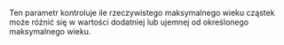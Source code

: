 Ten parametr kontroluje ile rzeczywistego maksymalnego wieku cząstek może różnić się w wartości dodatniej lub ujemnej od określonego maksymalnego wieku.